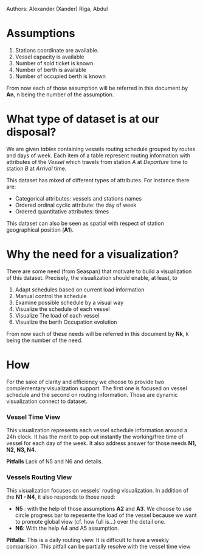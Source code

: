 Authors: Alexander (Xander) Riga, Abdul

# Assumptions 

1. Stations coordinate are available.
2. Vessel capacity is available
3. Number of sold ticket is known
4. Number of  berth is available
5. Number of occupied berth is known

From now each of those assumption will be referred in this document by **An**, n being the number of the assumption.

# What type of dataset is at our disposal?

We are given  *tables* containing vessels routing schedule grouped by routes and days of week. Each item of a table represent routing information with attributes of the *Vessel* which travels from station *A* at *Departure* time to station *B* at *Arrival* time. 

This dataset has mixed of  different types of attributes. For instance there are:

- Categorical attributes: vessels and stations names
- Ordered ordinal cyclic attribute: the day of week
- Ordered quantitative attributes: times

This dataset can also be seen as spatial with respect of station geographical position (**A1**).

# Why the need for a visualization?

There are some need (from Seaspan) that motivate to build a visualization of this dataset. Precisely, the visualization should enable, at least, to  

1. Adapt schedules based on current load information 
2. Manual control the schedule
3. Examine possible schedule by a visual way 
4. Visualize  the schedule of each vessel
5. Visualize The load of each vessel
6. Visualize the berth Occupation evolution

From now each of these needs will be referred in this document by **Nk**, k being the number of the need.

# How 

For the sake of clarity and efficiency we choose to provide two complementary visualization support. The first one is focused on vessel schedule and the second on routing information. Those are dynamic visualization connect to dataset. 

### Vessel Time View

This visualization represents each vessel schedule information around a 24h clock. It has the merit to pop out instantly the working/free time of vessel for each day of the week. It also address answer for those needs  **N1, N2, N3,  N4**. 

**Pitfalls** Lack of N5 and N6 and details.

### Vessels Routing View

This visualization focuses on vessels' routing visualization.  In addition of the **N1 - N4**, it also responds to those need:

- **N5** : with the help of those assumptions **A2** and **A3**. We choose to use circle progress bar to repesente the load of the vessel because we want to promote global view (cf. how full is...) over the detail one.
- **N6**: With the help A4 and A5 assumption.

**Pitfalls**: This is a daily routing view. It is difficult to have a weekly comparision. This pitfall can be partially resolve with the vessel time view
